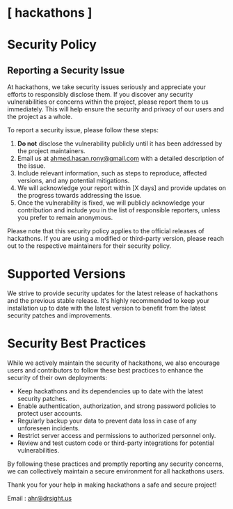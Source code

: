 # [ hackathons ]

# Security Policy

## Reporting a Security Issue

At hackathons, we take security issues seriously and appreciate your efforts to responsibly disclose them. If you discover any security vulnerabilities or concerns within the project, please report them to us immediately. This will help ensure the security and privacy of our users and the project as a whole.

To report a security issue, please follow these steps:

1. **Do not** disclose the vulnerability publicly until it has been addressed by the project maintainers.
2. Email us at [ahmed.hasan.rony@gmail.com](mailto:ahmed.hasan.rony@gmail.com) with a detailed description of the issue.
3. Include relevant information, such as steps to reproduce, affected versions, and any potential mitigations.
4. We will acknowledge your report within [X days] and provide updates on the progress towards addressing the issue.
5. Once the vulnerability is fixed, we will publicly acknowledge your contribution and include you in the list of responsible reporters, unless you prefer to remain anonymous.

Please note that this security policy applies to the official releases of hackathons. If you are using a modified or third-party version, please reach out to the respective maintainers for their security policy.

# Supported Versions

We strive to provide security updates for the latest release of hackathons and the previous stable release. It's highly recommended to keep your installation up to date with the latest version to benefit from the latest security patches and improvements.

# Security Best Practices

While we actively maintain the security of hackathons, we also encourage users and contributors to follow these best practices to enhance the security of their own deployments:

- Keep hackathons and its dependencies up to date with the latest security patches.
- Enable authentication, authorization, and strong password policies to protect user accounts.
- Regularly backup your data to prevent data loss in case of any unforeseen incidents.
- Restrict server access and permissions to authorized personnel only.
- Review and test custom code or third-party integrations for potential vulnerabilities.

By following these practices and promptly reporting any security concerns, we can collectively maintain a secure environment for all hackathons users.

Thank you for your help in making hackathons a safe and secure project!

Email : [ahr@drsight.us](mailto:ahr@drsight.us)



